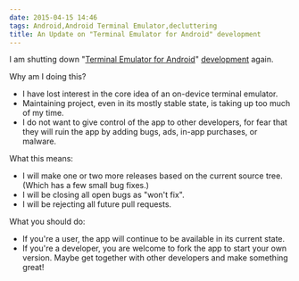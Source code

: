 ```yaml
---
date: 2015-04-15 14:46
tags: Android,Android Terminal Emulator,decluttering
title: An Update on "Terminal Emulator for Android" development
---
```


I am shutting down "[Terminal Emulator for Android](https://play.google.com/store/apps/details?id=jackpal.androidterm&hl=en)"
[development](https://github.com/jackpal/Android-Terminal-Emulator) again.

Why am I doing this?

* I have lost interest in the core idea of an on-device terminal emulator.
* Maintaining project, even in its mostly stable state, is taking up too much of my time.
* I do not want to give control of the app to other developers, for fear that they will ruin the app by adding bugs, ads, in-app purchases, or malware.

What this means:

* I will make one or two more releases based on the current source tree. (Which has a few small bug fixes.)
* I will be closing all open bugs as "won't fix".
* I will be rejecting all future pull requests.

What you should do:

* If you're a user, the app will continue to be available in its current state.
* If you're a developer, you are welcome to fork the app to start your own version. Maybe get together with other developers and make something great!
